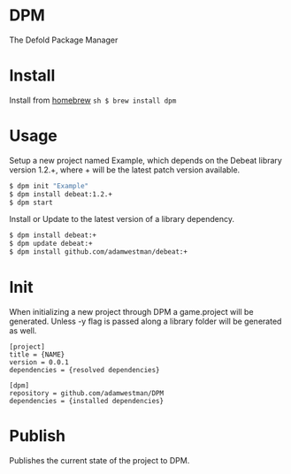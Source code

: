 # DPM
The Defold Package Manager

# Install

Install from [homebrew](https://brew.sh) ```sh $ brew install dpm```

# Usage

Setup a new project named Example, which depends on the Debeat library version 1.2.+, where + will be the latest patch version available.

```sh
$ dpm init "Example"
$ dpm install debeat:1.2.+
$ dpm start
```

Install or Update to the latest version of a library dependency.

```sh
$ dpm install debeat:+
$ dpm update debeat:+
$ dpm install github.com/adamwestman/debeat:+
```

# Init
When initializing a new project through DPM a game.project will be generated. Unless -y flag is passed along a library folder will be generated as well.

```
[project]
title = {NAME}
version = 0.0.1
dependencies = {resolved dependencies}

[dpm]
repository = github.com/adamwestman/DPM
dependencies = {installed dependencies}
```

# Publish
Publishes the current state of the project to DPM.
